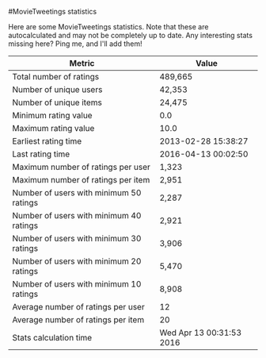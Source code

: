 #MovieTweetings statistics

Here are some MovieTweetings statistics. Note that these are autocalculated and may not be completely up to date. Any interesting stats missing here? Ping me, and I'll add them!

Metric | Value
--- | ---
Total number of ratings                 | 489,665
Number of unique users                  | 42,353
Number of unique items                  | 24,475
Minimum rating value                    | 0.0
Maximum rating value                    | 10.0
Earliest rating time                    | 2013-02-28 15:38:27
Last rating time                        | 2016-04-13 00:02:50
Maximum number of ratings per user      | 1,323
Maximum number of ratings per item      | 2,951
Number of users with minimum 50 ratings | 2,287
Number of users with minimum 40 ratings | 2,921
Number of users with minimum 30 ratings | 3,906
Number of users with minimum 20 ratings | 5,470
Number of users with minimum 10 ratings | 8,908
Average number of ratings per user      | 12
Average number of ratings per item      | 20
Stats calculation time                  | Wed Apr 13 00:31:53 2016


